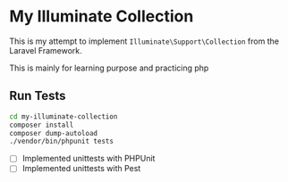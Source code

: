 # My Illuminate Collection

This is my attempt to implement `Illuminate\Support\Collection` from the Laravel Framework.

This is mainly for learning purpose and practicing php

## Run Tests

```bash
cd my-illuminate-collection
composer install
composer dump-autoload
./vendor/bin/phpunit tests
```

- [ ] Implemented unittests with PHPUnit
- [ ] Implemented unittests with Pest
